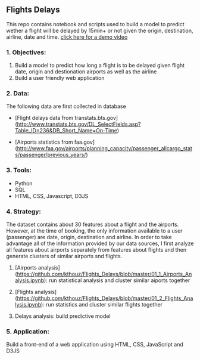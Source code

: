 ## Flights Delays
This repo contains notebook and scripts used to build a model to predict wether a flight will be delayed by 15min+ or not given the origin, destination, airline, date and time.
[click here for a demo video](https://www.youtube.com/watch?v=qPweMCNV_oA)
### 1. Objectives: 
1. Build a model to predict how long a flight is to be delayed given flight date, origin and destionation airports as well as the airline
2. Build a user friendly web application

### 2. Data: 
The following data are first collected in database

- [Flight delays data from transtats.bts.gov] (http://www.transtats.bts.gov/DL_SelectFields.asp?Table_ID=236&DB_Short_Name=On-Time) 

- [Airports statistics from faa.gov] (http://www.faa.gov/airports/planning_capacity/passenger_allcargo_stats/passenger/previous_years/)

### 3. Tools:
- Python
- SQL
- HTML, CSS, Javascript, D3JS

### 4. Strategy:
The dataset contains about 30 features about a flight and the airports. However, at the time of booking, the only information available to a user (passenger) are date, origin, destination and airline. In order to take advantage all of the information provided by our data sources, I first analyze all features about airports separately from features about  flights and then generate clusters of similar airports snd flights.

1. [Airports analysis] (https://github.com/kthouz/Flights_Delays/blob/master/01_1_Airports_Analysis.ipynb): run statistical analysis and cluster similar aiports together

2. [Flights analysis] (https://github.com/kthouz/Flights_Delays/blob/master/01_2_Flights_Analysis.ipynb): run statistics and cluster similar flights together

3. Delays analysis: build predictive model

### 5. Application:
Build a front-end of a web application using HTML, CSS, JavaScript and D3JS
